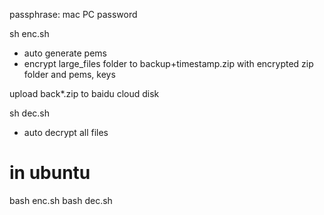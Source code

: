 passphrase: mac PC password

sh enc.sh
- auto generate pems
- encrypt large_files folder to backup+timestamp.zip with encrypted zip folder and pems, keys

upload back*.zip to baidu cloud disk

sh dec.sh
- auto decrypt all files


# in ubuntu
bash enc.sh
bash dec.sh



